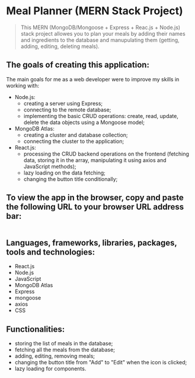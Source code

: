 # Meal Planner (MERN Stack Project)

> This MERN (MongoDB/Mongoose + Express + Reac.js + Node.js) stack project allowes you to plan your meals by adding their names and ingredients to the database and manupulating them (getting, adding, editing, deleting meals).

## The goals of creating this application:

The main goals for me as a web developer were to improve my skills in working with:

- Node.js:
  - creating a server using Express;
  - connecting to the remote database;
  - implementing the basic CRUD operations: create, read, update, delete the data objects using a Mongoose model;
- MongoDB Atlas:
  - creating a cluster and database collection;
  - connecting the cluster to the application;
- React.js:
  - processing the CRUD backend operations on the frontend (fetching data, storing it in the array, manipulating it using axios and JavaScript methods);
  - lazy loading on the data fetching;
  - changing the button title conditionally;

## To view the app in the browser, copy and paste the following URL to your browser URL address bar:

```

```

## Languages, frameworks, libraries, packages, tools and technologies:

- React.js
- Node.js
- JavaScript
- MongoDB Atlas
- Express
- mongoose
- axios
- CSS

## Functionalities:

- storing the list of meals in the database;
- fetching all the meals from the database;
- adding, editing, removing meals;
- changing the button title from "Add" to "Edit" when the icon is clicked;
- lazy loading for components.
